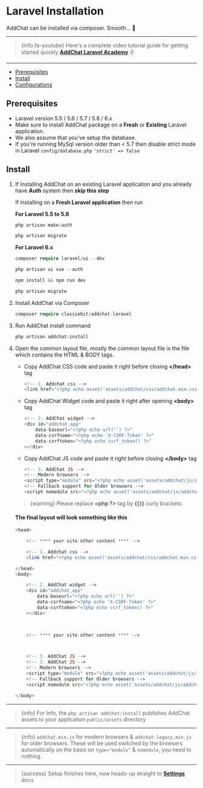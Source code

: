 # Laravel Installation

AddChat can be installed via composer. Smooth... 🍻

---

> {info.fa-youtube} Here's a complete video tutorial guide for getting started quickly **[AddChat Laravel Academy](https://classiebit.com/academy/addchat-laravel/getting-started)** ✌️

---

- [Prerequisites](#Prerequisites)
- [Install](#Install)
- [Configurations](#Configurations)


<a name="Prerequisites"></a>
## Prerequisites

* Laravel version 5.5 / 5.6 / 5.7 / 5.8 / 6.x
* Make sure to install AddChat package on a **Fresh** or **Existing** Laravel application. 
* We also assume that you've setup the database.
* If you're running MySql version older than < 5.7 then disable strict mode in Laravel `config/database.php` `'strict' => false`


<a name="Install"></a>
## Install

1. If installing AddChat on an existing Laravel application and you already have **Auth** system then **skip this step**

    If installing on a **Fresh Laravel application** then run 

    **For Laravel 5.5 to 5.8**

    ```php
    php artisan make:auth

    php artisan migrate
    ```

    **For Laravel 6.x**

    ```php
    composer require laravel/ui --dev

    php artisan ui vue --auth

    npm install && npm run dev

    php artisan migrate
    ```

2. Install AddChat via Composer

    ```php
    composer require classiebit/addchat-laravel
    ```

3. Run AddChat install command

    ```php
    php artisan addchat:install
    ```

4. Open the common layout file, mostly the common layout file is the file which contains the HTML & BODY tags.

    - Copy AddChat CSS code and paste it right before closing **&lt;/head&gt;** tag

        ```php
        <!-- 1. Addchat css -->
        <link href="<?php echo asset('assets/addchat/css/addchat.min.css') ?>" rel="stylesheet">
        ```
    
    - Copy AddChat Widget code and paste it right after opening **&lt;body&gt;** tag

        ```php
        <!-- 2. AddChat widget -->
        <div id="addchat_app" 
            data-baseurl="<?php echo url('') ?>"
            data-csrfname="<?php echo 'X-CSRF-Token' ?>"
            data-csrftoken="<?php echo csrf_token() ?>"
        ></div>
        ```

    - Copy AddChat JS code and paste it right before closing **&lt;/body&gt;** tag

        ```php
        <!-- 3. AddChat JS -->
        <!-- Modern browsers -->
        <script type="module" src="<?php echo asset('assets/addchat/js/addchat.min.js') ?>"></script>
        <!-- Fallback support for Older browsers -->
        <script nomodule src="<?php echo asset('assets/addchat/js/addchat-legacy.min.js') ?>"></script>
        ```

    >{warning} Please replace **&lt;php ?>** tag by **{{}}** curly brackets.


    #### The final layout will look something like this

    ```php
    <head>

        <!-- **** your site other content **** -->

        <!-- 1. Addchat css -->
        <link href="<?php echo asset('assets/addchat/css/addchat.min.css') ?>" rel="stylesheet">

    </head>
    <body>

        <!-- 2. AddChat widget -->
        <div id="addchat_app" 
            data-baseurl="<?php echo url('') ?>"
            data-csrfname="<?php echo 'X-CSRF-Token' ?>"
            data-csrftoken="<?php echo csrf_token() ?>"
        ></div>


        
        <!-- **** your site other content **** -->



        <!-- 3. AddChat JS -->
        <!-- 3. AddChat JS -->
        <!-- Modern browsers -->
        <script type="module" src="<?php echo asset('assets/addchat/js/addchat.min.js') ?>"></script>
        <!-- Fallback support for Older browsers -->
        <script nomodule src="<?php echo asset('assets/addchat/js/addchat-legacy.min.js') ?>"></script>

    </body>
    ```

---

>{info} For Info, the `php artisan addchat:install` publishes AddChat assets to your application `public/assets` directory

---

>{info} `addchat.min.js` for modern browsers & `addchat-legacy.min.js` for older browsers. These will be used switched by the browsers automatically on the basis on `type="module"` & `nomodule`, you need to nothing.

---

>{success} Setup finishes here, now heads-up straight to **[Settings](/{{route}}/{{version}}/admin/settings)** docs

